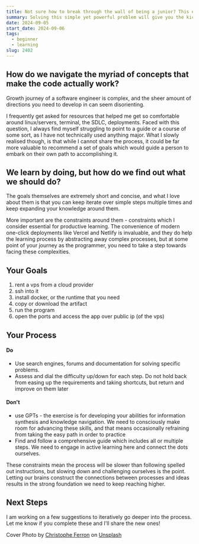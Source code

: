 ```yaml
---
title: Not sure how to break through the wall of being a junior? This exercise will help
summary: Solving this simple yet powerful problem will give you the kickstart to the next level
date: 2024-09-05
start_date: 2024-09-06
tags:
  - beginner
  - learning
slug: 2402
---
```

## How do we navigate the myriad of concepts that make the code actually work?
Growth journey of a software engineer is complex, and the sheer amount of directions you need to develop in can seem disorienting. 

I frequently get asked for resources that helped me get so comfortable around linux/servers, terminal, the SDLC, deployments. Faced with this question, I always find myself struggling to point to a guide or a course of some sort, as I have not technically used anything major. What I slowly realised though, is that while I cannot share the process, it could be far more valuable to recommend a set of goals which would guide a person to embark on their own path to accomplishing it.


## We learn by doing, but how do we find out what we should do?
The goals themselves are extremely short and concise, and what I love about them is that you can keep iterate over simple steps multiple times and keep expanding your knowledge around them.

More important are the constraints around them - constraints which I consider essential for productive learning. The convenience of modern one-click deployments like Vercel and Netlify is invaluable, and they do help the learning process by abstracting away complex processes, but at some point of your journey as the programmer, you need to take a step towards facing these complexities.

## Your Goals
1. rent a vps from a cloud provider
2. ssh into it
3. install docker, or the runtime that you need
4. copy or download the artifact
5. run the program
6. open the ports and access the app over public ip (of the vps)

## Your Process
#### Do
- Use search engines, forums and documentation for solving specific problems. 
- Assess and dial the difficulty up/down for each step. Do not hold back from easing up the requirements and taking shortcuts, but return and improve on them later
#### Don't
- use GPTs - the exercise is for developing your abilities for information synthesis and knowledge navigation. We need to consciously make room for advancing these skills, and that means occasionally refraining from taking the easy path in order to practice
- Find and follow a comprehensive guide which includes all or multiple steps. We need to engage in active learning here and connect the dots ourselves. 

These constraints mean the process will be slower than following spelled out instructions, but slowing down and challenging ourselves is the point. Letting our brains construct the connections between processes and ideas results in the strong foundation we need to keep reaching higher.
## Next Steps
I am working on a few suggestions to iteratively go deeper into the process. Let me know if you complete these and I'll share the new ones!

Cover Photo by [Christophe Ferron](https://unsplash.com/@christopheferron?utm_content=creditCopyText&utm_medium=referral&utm_source=unsplash) on [Unsplash](https://unsplash.com/photos/down-view-of-brown-metal-ladder-p0hjjT1O_J8?utm_content=creditCopyText&utm_medium=referral&utm_source=unsplash)

